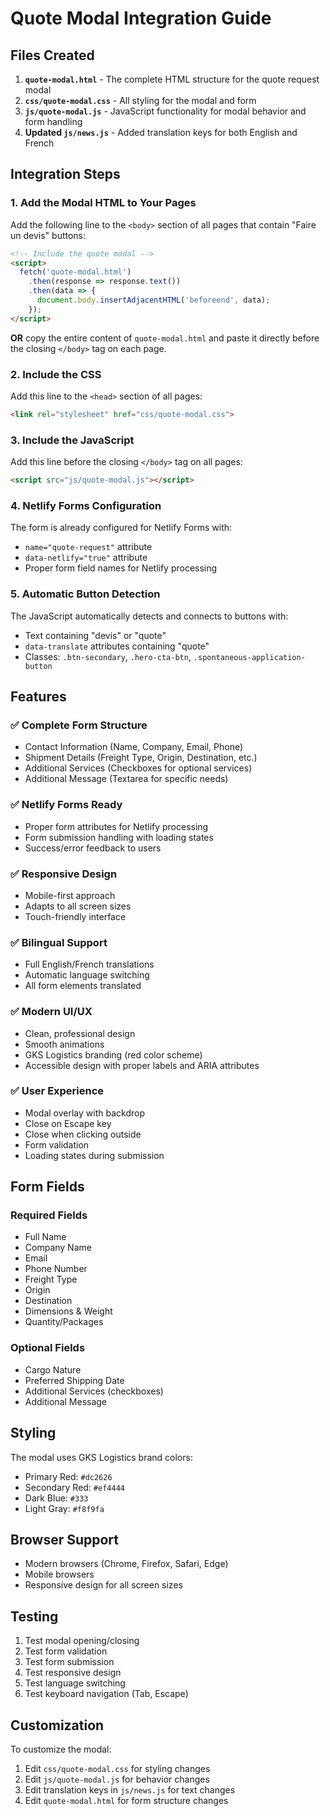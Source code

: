 # Quote Modal Integration Guide

## Files Created

1. **`quote-modal.html`** - The complete HTML structure for the quote request modal
2. **`css/quote-modal.css`** - All styling for the modal and form
3. **`js/quote-modal.js`** - JavaScript functionality for modal behavior and form handling
4. **Updated `js/news.js`** - Added translation keys for both English and French

## Integration Steps

### 1. Add the Modal HTML to Your Pages

Add the following line to the `<body>` section of all pages that contain "Faire un devis" buttons:

```html
<!-- Include the quote modal -->
<script>
  fetch('quote-modal.html')
    .then(response => response.text())
    .then(data => {
      document.body.insertAdjacentHTML('beforeend', data);
    });
</script>
```

**OR** copy the entire content of `quote-modal.html` and paste it directly before the closing `</body>` tag on each page.

### 2. Include the CSS

Add this line to the `<head>` section of all pages:

```html
<link rel="stylesheet" href="css/quote-modal.css">
```

### 3. Include the JavaScript

Add this line before the closing `</body>` tag on all pages:

```html
<script src="js/quote-modal.js"></script>
```

### 4. Netlify Forms Configuration

The form is already configured for Netlify Forms with:
- `name="quote-request"` attribute
- `data-netlify="true"` attribute
- Proper form field names for Netlify processing

### 5. Automatic Button Detection

The JavaScript automatically detects and connects to buttons with:
- Text containing "devis" or "quote"
- `data-translate` attributes containing "quote"
- Classes: `.btn-secondary`, `.hero-cta-btn`, `.spontaneous-application-button`

## Features

### ✅ Complete Form Structure
- Contact Information (Name, Company, Email, Phone)
- Shipment Details (Freight Type, Origin, Destination, etc.)
- Additional Services (Checkboxes for optional services)
- Additional Message (Textarea for specific needs)

### ✅ Netlify Forms Ready
- Proper form attributes for Netlify processing
- Form submission handling with loading states
- Success/error feedback to users

### ✅ Responsive Design
- Mobile-first approach
- Adapts to all screen sizes
- Touch-friendly interface

### ✅ Bilingual Support
- Full English/French translations
- Automatic language switching
- All form elements translated

### ✅ Modern UI/UX
- Clean, professional design
- Smooth animations
- GKS Logistics branding (red color scheme)
- Accessible design with proper labels and ARIA attributes

### ✅ User Experience
- Modal overlay with backdrop
- Close on Escape key
- Close when clicking outside
- Form validation
- Loading states during submission

## Form Fields

### Required Fields
- Full Name
- Company Name
- Email
- Phone Number
- Freight Type
- Origin
- Destination
- Dimensions & Weight
- Quantity/Packages

### Optional Fields
- Cargo Nature
- Preferred Shipping Date
- Additional Services (checkboxes)
- Additional Message

## Styling

The modal uses GKS Logistics brand colors:
- Primary Red: `#dc2626`
- Secondary Red: `#ef4444`
- Dark Blue: `#333`
- Light Gray: `#f8f9fa`

## Browser Support

- Modern browsers (Chrome, Firefox, Safari, Edge)
- Mobile browsers
- Responsive design for all screen sizes

## Testing

1. Test modal opening/closing
2. Test form validation
3. Test form submission
4. Test responsive design
5. Test language switching
6. Test keyboard navigation (Tab, Escape)

## Customization

To customize the modal:
1. Edit `css/quote-modal.css` for styling changes
2. Edit `js/quote-modal.js` for behavior changes
3. Edit translation keys in `js/news.js` for text changes
4. Edit `quote-modal.html` for form structure changes
